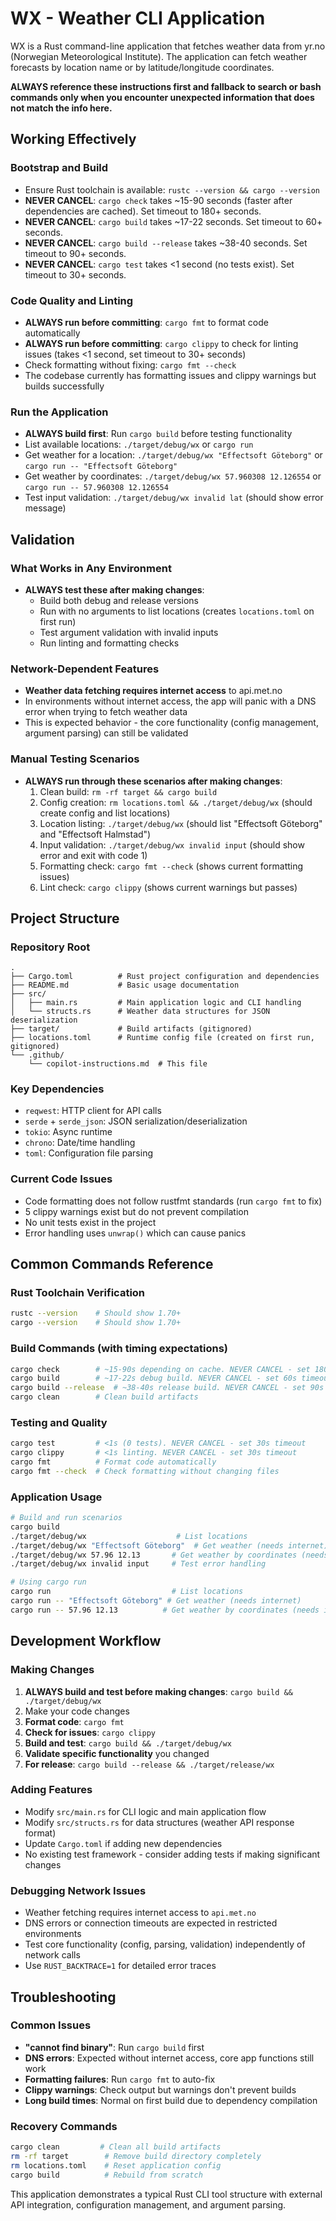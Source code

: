# WX - Weather CLI Application

WX is a Rust command-line application that fetches weather data from yr.no (Norwegian Meteorological Institute). The application can fetch weather forecasts by location name or by latitude/longitude coordinates.

**ALWAYS reference these instructions first and fallback to search or bash commands only when you encounter unexpected information that does not match the info here.**

## Working Effectively

### Bootstrap and Build
- Ensure Rust toolchain is available: `rustc --version && cargo --version`
- **NEVER CANCEL**: `cargo check` takes ~15-90 seconds (faster after dependencies are cached). Set timeout to 180+ seconds.
- **NEVER CANCEL**: `cargo build` takes ~17-22 seconds. Set timeout to 60+ seconds.
- **NEVER CANCEL**: `cargo build --release` takes ~38-40 seconds. Set timeout to 90+ seconds.
- **NEVER CANCEL**: `cargo test` takes <1 second (no tests exist). Set timeout to 30+ seconds.

### Code Quality and Linting
- **ALWAYS run before committing**: `cargo fmt` to format code automatically
- **ALWAYS run before committing**: `cargo clippy` to check for linting issues (takes <1 second, set timeout to 30+ seconds)
- Check formatting without fixing: `cargo fmt --check`
- The codebase currently has formatting issues and clippy warnings but builds successfully

### Run the Application
- **ALWAYS build first**: Run `cargo build` before testing functionality
- List available locations: `./target/debug/wx` or `cargo run`
- Get weather for a location: `./target/debug/wx "Effectsoft Göteborg"` or `cargo run -- "Effectsoft Göteborg"`
- Get weather by coordinates: `./target/debug/wx 57.960308 12.126554` or `cargo run -- 57.960308 12.126554`
- Test input validation: `./target/debug/wx invalid lat` (should show error message)

## Validation

### What Works in Any Environment
- **ALWAYS test these after making changes**:
  - Build both debug and release versions
  - Run with no arguments to list locations (creates `locations.toml` on first run)
  - Test argument validation with invalid inputs
  - Run linting and formatting checks

### Network-Dependent Features
- **Weather data fetching requires internet access** to api.met.no
- In environments without internet access, the app will panic with a DNS error when trying to fetch weather data
- This is expected behavior - the core functionality (config management, argument parsing) can still be validated

### Manual Testing Scenarios
- **ALWAYS run through these scenarios after making changes**:
  1. Clean build: `rm -rf target && cargo build`
  2. Config creation: `rm locations.toml && ./target/debug/wx` (should create config and list locations)
  3. Location listing: `./target/debug/wx` (should list "Effectsoft Göteborg" and "Effectsoft Halmstad")
  4. Input validation: `./target/debug/wx invalid input` (should show error and exit with code 1)
  5. Formatting check: `cargo fmt --check` (shows current formatting issues)
  6. Lint check: `cargo clippy` (shows current warnings but passes)

## Project Structure

### Repository Root
```
.
├── Cargo.toml          # Rust project configuration and dependencies
├── README.md           # Basic usage documentation
├── src/
│   ├── main.rs         # Main application logic and CLI handling
│   └── structs.rs      # Weather data structures for JSON deserialization
├── target/             # Build artifacts (gitignored)
├── locations.toml      # Runtime config file (created on first run, gitignored)
└── .github/
    └── copilot-instructions.md  # This file
```

### Key Dependencies
- `reqwest`: HTTP client for API calls
- `serde` + `serde_json`: JSON serialization/deserialization  
- `tokio`: Async runtime
- `chrono`: Date/time handling
- `toml`: Configuration file parsing

### Current Code Issues
- Code formatting does not follow rustfmt standards (run `cargo fmt` to fix)
- 5 clippy warnings exist but do not prevent compilation
- No unit tests exist in the project
- Error handling uses `unwrap()` which can cause panics

## Common Commands Reference

### Rust Toolchain Verification
```bash
rustc --version    # Should show 1.70+ 
cargo --version    # Should show 1.70+
```

### Build Commands (with timing expectations)
```bash
cargo check        # ~15-90s depending on cache. NEVER CANCEL - set 180s timeout
cargo build        # ~17-22s debug build. NEVER CANCEL - set 60s timeout  
cargo build --release  # ~38-40s release build. NEVER CANCEL - set 90s timeout
cargo clean        # Clean build artifacts
```

### Testing and Quality
```bash
cargo test         # <1s (0 tests). NEVER CANCEL - set 30s timeout
cargo clippy       # <1s linting. NEVER CANCEL - set 30s timeout
cargo fmt          # Format code automatically
cargo fmt --check  # Check formatting without changing files
```

### Application Usage
```bash
# Build and run scenarios
cargo build
./target/debug/wx                    # List locations
./target/debug/wx "Effectsoft Göteborg"  # Get weather (needs internet)
./target/debug/wx 57.96 12.13       # Get weather by coordinates (needs internet)
./target/debug/wx invalid input     # Test error handling

# Using cargo run
cargo run                           # List locations  
cargo run -- "Effectsoft Göteborg" # Get weather (needs internet)
cargo run -- 57.96 12.13          # Get weather by coordinates (needs internet)
```

## Development Workflow

### Making Changes
1. **ALWAYS build and test before making changes**: `cargo build && ./target/debug/wx`
2. Make your code changes
3. **Format code**: `cargo fmt`
4. **Check for issues**: `cargo clippy`
5. **Build and test**: `cargo build && ./target/debug/wx`
6. **Validate specific functionality** you changed
7. **For release**: `cargo build --release && ./target/release/wx`

### Adding Features
- Modify `src/main.rs` for CLI logic and main application flow
- Modify `src/structs.rs` for data structures (weather API response format)
- Update `Cargo.toml` if adding new dependencies
- No existing test framework - consider adding tests if making significant changes

### Debugging Network Issues
- Weather fetching requires internet access to `api.met.no`
- DNS errors or connection timeouts are expected in restricted environments
- Test core functionality (config, parsing, validation) independently of network calls
- Use `RUST_BACKTRACE=1` for detailed error traces

## Troubleshooting

### Common Issues
- **"cannot find binary"**: Run `cargo build` first
- **DNS errors**: Expected without internet access, core app functions still work
- **Formatting failures**: Run `cargo fmt` to auto-fix
- **Clippy warnings**: Check output but warnings don't prevent builds
- **Long build times**: Normal on first build due to dependency compilation

### Recovery Commands
```bash
cargo clean         # Clean all build artifacts
rm -rf target        # Remove build directory completely  
rm locations.toml    # Reset application config
cargo build          # Rebuild from scratch
```

This application demonstrates a typical Rust CLI tool structure with external API integration, configuration management, and argument parsing.